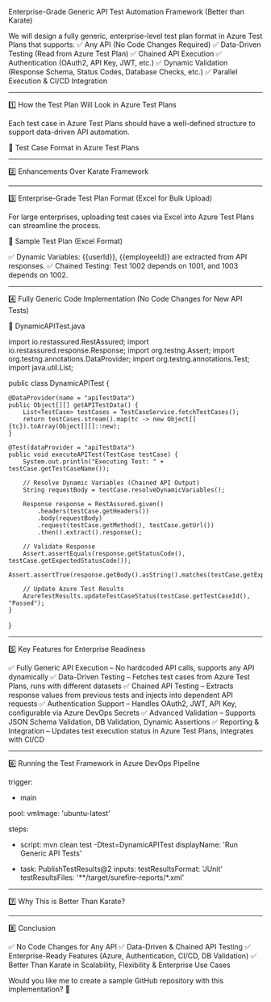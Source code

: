Enterprise-Grade Generic API Test Automation Framework (Better than Karate)

We will design a fully generic, enterprise-level test plan format in Azure Test Plans that supports:
✅ Any API (No Code Changes Required)
✅ Data-Driven Testing (Read from Azure Test Plan)
✅ Chained API Execution
✅ Authentication (OAuth2, API Key, JWT, etc.)
✅ Dynamic Validation (Response Schema, Status Codes, Database Checks, etc.)
✅ Parallel Execution & CI/CD Integration


---

1️⃣ How the Test Plan Will Look in Azure Test Plans

Each test case in Azure Test Plans should have a well-defined structure to support data-driven API automation.

📌 Test Case Format in Azure Test Plans


---

2️⃣ Enhancements Over Karate Framework


---

3️⃣ Enterprise-Grade Test Plan Format (Excel for Bulk Upload)

For large enterprises, uploading test cases via Excel into Azure Test Plans can streamline the process.

📌 Sample Test Plan (Excel Format)

✅ Dynamic Variables: {{userId}}, {{employeeId}} are extracted from API responses.
✅ Chained Testing: Test 1002 depends on 1001, and 1003 depends on 1002.


---

4️⃣ Fully Generic Code Implementation (No Code Changes for New API Tests)

📌 DynamicAPITest.java

import io.restassured.RestAssured;
import io.restassured.response.Response;
import org.testng.Assert;
import org.testng.annotations.DataProvider;
import org.testng.annotations.Test;
import java.util.List;

public class DynamicAPITest {

    @DataProvider(name = "apiTestData")
    public Object[][] getAPITestData() {
        List<TestCase> testCases = TestCaseService.fetchTestCases();
        return testCases.stream().map(tc -> new Object[]{tc}).toArray(Object[][]::new);
    }

    @Test(dataProvider = "apiTestData")
    public void executeAPITest(TestCase testCase) {
        System.out.println("Executing Test: " + testCase.getTestCaseName());

        // Resolve Dynamic Variables (Chained API Output)
        String requestBody = testCase.resolveDynamicVariables();

        Response response = RestAssured.given()
            .headers(testCase.getHeaders())
            .body(requestBody)
            .request(testCase.getMethod(), testCase.getUrl())
            .then().extract().response();

        // Validate Response
        Assert.assertEquals(response.getStatusCode(), testCase.getExpectedStatusCode());
        Assert.assertTrue(response.getBody().asString().matches(testCase.getExpectedResponseBody()));

        // Update Azure Test Results
        AzureTestResults.updateTestCaseStatus(testCase.getTestCaseId(), "Passed");
    }
}


---

5️⃣ Key Features for Enterprise Readiness

✅ Fully Generic API Execution – No hardcoded API calls, supports any API dynamically
✅ Data-Driven Testing – Fetches test cases from Azure Test Plans, runs with different datasets
✅ Chained API Testing – Extracts response values from previous tests and injects into dependent API requests
✅ Authentication Support – Handles OAuth2, JWT, API Key, configurable via Azure DevOps Secrets
✅ Advanced Validation – Supports JSON Schema Validation, DB Validation, Dynamic Assertions
✅ Reporting & Integration – Updates test execution status in Azure Test Plans, integrates with CI/CD


---

6️⃣ Running the Test Framework in Azure DevOps Pipeline

trigger:
- main

pool:
  vmImage: 'ubuntu-latest'

steps:
- script: mvn clean test -Dtest=DynamicAPITest
  displayName: 'Run Generic API Tests'

- task: PublishTestResults@2
  inputs:
    testResultsFormat: 'JUnit'
    testResultsFiles: '**/target/surefire-reports/*.xml'


---

7️⃣ Why This is Better Than Karate?


---

8️⃣ Conclusion

✅ No Code Changes for Any API
✅ Data-Driven & Chained API Testing
✅ Enterprise-Ready Features (Azure, Authentication, CI/CD, DB Validation)
✅ Better Than Karate in Scalability, Flexibility & Enterprise Use Cases

Would you like me to create a sample GitHub repository with this implementation? 🚀

